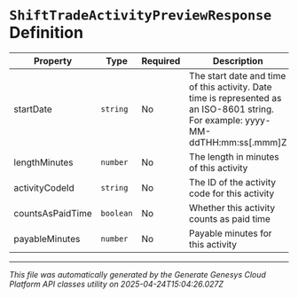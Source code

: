 # `ShiftTradeActivityPreviewResponse` Definition

| Property | Type | Required | Description |
|----------|------|----------|-------------|
| startDate | `string` | No | The start date and time of this activity. Date time is represented as an ISO-8601 string. For example: yyyy-MM-ddTHH:mm:ss[.mmm]Z |
| lengthMinutes | `number` | No | The length in minutes of this activity |
| activityCodeId | `string` | No | The ID of the activity code for this activity |
| countsAsPaidTime | `boolean` | No | Whether this activity counts as paid time |
| payableMinutes | `number` | No | Payable minutes for this activity |

---

*This file was automatically generated by the Generate Genesys Cloud Platform API classes utility on 2025-04-24T15:04:26.027Z*